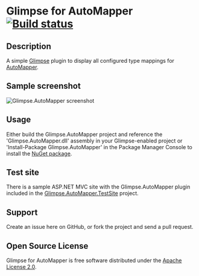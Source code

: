 Glimpse for AutoMapper [![Build status](https://ci.appveyor.com/api/projects/status/3amkkkftnrr6d0wy/branch/master)](https://ci.appveyor.com/project/ajedwards/glimpse-automapper/branch/master)
======================

Description
-----------

A simple [Glimpse](http://getglimpse.com) plugin to display all configured type mappings for [AutoMapper](https://automapper.org).

Sample screenshot
-----------------

![Glimpse.AutoMapper screenshot](../screenshots/screenshots/Glimpse.AutoMapper.1.0.2.png?raw=true)

Usage
-----

Either build the Glimpse.AutoMapper project and reference the 'Glimpse.AutoMapper.dll' assembly in your Glimpse-enabled
project or 'Install-Package Glimpse.AutoMapper' in the Package Manager Console to install the 
[NuGet package](http://nuget.org/packages/Glimpse.AutoMapper).

Test site
---------

There is a sample ASP.NET MVC site with the Glimpse.AutoMapper plugin included in the [Glimpse.AutoMapper.TestSite](https://github.com/ajedwards/Glimpse.AutoMapper/tree/master/Glimpse.AutoMapper.TestSite) project.

Support
-------

Create an issue here on GitHub, or fork the project and send a pull request.

Open Source License
-------------------

Glimpse for AutoMapper is free software distributed under the 
[Apache License 2.0](http://www.apache.org/licenses/LICENSE-2.0).
